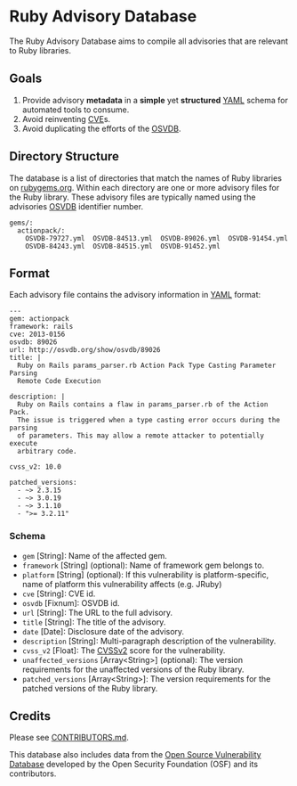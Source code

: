 # Ruby Advisory Database

The Ruby Advisory Database aims to compile all advisories that are relevant to Ruby libraries.

## Goals

1. Provide advisory **metadata** in a **simple** yet **structured** [YAML]
   schema for automated tools to consume.
2. Avoid reinventing [CVE]s.
3. Avoid duplicating the efforts of the [OSVDB].

## Directory Structure

The database is a list of directories that match the names of Ruby libraries on
[rubygems.org]. Within each directory are one or more advisory files
for the Ruby library. These advisory files are typically named using
the advisories [OSVDB] identifier number.

    gems/:
      actionpack/:
        OSVDB-79727.yml  OSVDB-84513.yml  OSVDB-89026.yml  OSVDB-91454.yml
        OSVDB-84243.yml  OSVDB-84515.yml  OSVDB-91452.yml

## Format

Each advisory file contains the advisory information in [YAML] format:

    ---
    gem: actionpack
    framework: rails
    cve: 2013-0156
    osvdb: 89026
    url: http://osvdb.org/show/osvdb/89026
    title: |
      Ruby on Rails params_parser.rb Action Pack Type Casting Parameter Parsing
      Remote Code Execution 
    
    description: |
      Ruby on Rails contains a flaw in params_parser.rb of the Action Pack.
      The issue is triggered when a type casting error occurs during the parsing
      of parameters. This may allow a remote attacker to potentially execute
      arbitrary code.
    
    cvss_v2: 10.0
    
    patched_versions:
      - ~> 2.3.15
      - ~> 3.0.19
      - ~> 3.1.10
      - ">= 3.2.11"

### Schema

* `gem` \[String\]: Name of the affected gem.
* `framework` \[String\] (optional): Name of framework gem belongs to.
* `platform` \[String\] (optional): If this vulnerability is platform-specific, name of platform this vulnerability affects (e.g. JRuby)
* `cve` \[String\]: CVE id.
* `osvdb` \[Fixnum\]: OSVDB id.
* `url` \[String\]: The URL to the full advisory.
* `title` \[String\]: The title of the advisory.
* `date` \[Date\]: Disclosure date of the advisory.
* `description` \[String\]: Multi-paragraph description of the vulnerability.
* `cvss_v2` \[Float\]: The [CVSSv2] score for the vulnerability.
* `unaffected_versions` \[Array\<String\>\] (optional): The version requirements for the
  unaffected versions of the Ruby library.
* `patched_versions` \[Array\<String\>\]: The version requirements for the
  patched versions of the Ruby library.

## Credits

Please see [CONTRIBUTORS.md].

This database also includes data from the [Open Source Vulnerability Database][OSVDB]
developed by the Open Security Foundation (OSF) and its contributors.

[rubygems.org]: https://rubygems.org/
[CVE]: http://cve.mitre.org/
[OSVDB]: http://www.osvdb.org/
[CVSSv2]: http://www.first.org/cvss/cvss-guide.html
[OSVDB]: http://www.osvdb.org/
[YAML]: http://www.yaml.org/
[CONTRIBUTORS.md]: https://github.com/rubysec/ruby-advisory-db/blob/master/CONTRIBUTORS.md
